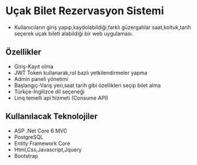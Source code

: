 
# Uçak Bilet Rezervasyon Sistemi

- Kullanıcıların giriş yapıp,kaydolabildiği,farklı güzergahlar saat,koltuk,tarih seçerek uçak bileti alabildiği bir web uygulaması.

## Özellikler

- Giriş-Kayıt olma
- JWT Token kullanarak,rol bazlı yetkilendirmeler yapma
- Admin paneli yönetimi
- Başlangıç-Varış yeri,saat tarih gibi özellikleri seçip bilet alma
- Türkçe-İngilizce dil seçeneği
- Linq temelli api hizmeti (Consume API)


  
## Kullanılacak Teknolojiler

 - ASP .Net Core 6 MVC
 - PostgreSQL
 - Entity Framework Core
 - Html,Css,Javascript,Jquery
 - Bootstrap
